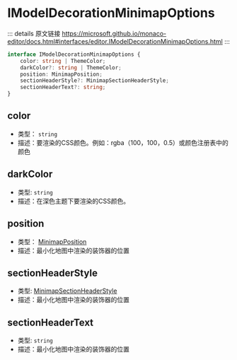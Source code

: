 # IModelDecorationMinimapOptions
        
::: details 原文链接
https://microsoft.github.io/monaco-editor/docs.html#interfaces/editor.IModelDecorationMinimapOptions.html
:::

```ts
interface IModelDecorationMinimapOptions {
    color: string | ThemeColor;
    darkColor?: string | ThemeColor;
    position: MinimapPosition;
    sectionHeaderStyle?: MinimapSectionHeaderStyle;
    sectionHeaderText?: string;
}
```

## color
- 类型： `string`
- 描述：要渲染的CSS颜色。例如：rgba（100，100，0.5）或颜色注册表中的颜色
## darkColor
- 类型: `string`
- 描述：在深色主题下要渲染的CSS颜色。
## position
- 类型： [MinimapPosition](/api/editor/MinimapPosition.md)
- 描述：最小化地图中渲染的装饰器的位置
## sectionHeaderStyle
- 类型: [MinimapSectionHeaderStyle](/api/editor/MinimapSectionHeaderStyle.md)
- 描述：最小化地图中渲染的装饰器的位置
## sectionHeaderText
- 类型: `string`
- 描述：最小化地图中渲染的装饰器的位置